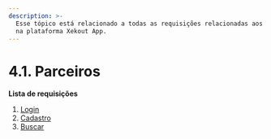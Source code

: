 ```yaml
---
description: >-
  Esse tópico está relacionado a todas as requisições relacionadas aos Parceiros
  na plataforma Xekout App.
---
```


# 4.1. Parceiros

**Lista de requisições**

1. [Login](4.1.1.-login-e-cadastro-de-parceiro.md#login-de-parceiro)
2. [Cadastro](cadastro-de-parceiro.md#cadastrar-parceiro)
3. [Buscar](../../dashboard-requisicoes/admins/buscar-informacoes-de-um-admin.md)




